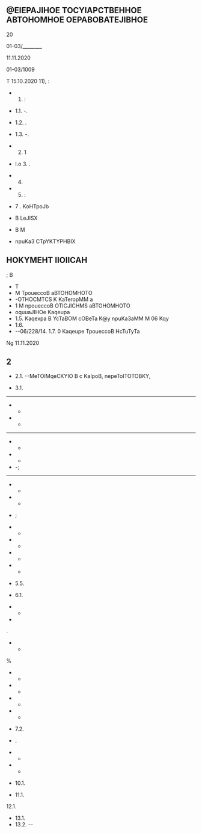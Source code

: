 <!-- image -->

## @EIEPAJIHOE TOCYIAPCTBEHHOE ABTOHOMHOE OEPABOBATEJIBHOE

20

01-03/\_\_\_\_\_\_\_\_

11.11.2020

01-03/1009

T 15.10.2020 11), :

- 1. :
- 1.1. -.
- 1.2. .
- 1.3. -.
- 2. 1
- I.o 3. .
- 4.
- 5. :

- 7 . KoHTpoJb
- B LeJISX
- B M
- npuKa3 CTpYKTYPHBIX

## HOKYMEHT IIOIICAH

; B

- T
- M TpoueccoB aBTOHOMHOTO
- -OTHOCMTCS K KaTeropMM a
- 1 M npoueccoB OTICJICHMS aBTOHOMHOTO
- oquuaJIHOe Kaqeupa
- 1.5. Kaqexpa B YcTaBOM cOBeTa K@y npuKa3aMM M 06 Kqy
- 1.6.
- --06/228/14. 1.7. 0 Kaqeupe TpoueccoB HcTuTyTa

Ng 11.11.2020

## 2

- 2.1. --MeTOIMqeCKYIO B c KaIpoB, nepeToITOTOBKY,

- 3.1.
- --
- -
- -
- --
- -
- -
- -;

- --
- -
- -
- ;
- -
- -
- -
- -

- 5.5.
- 6.1.
- -

-

.

- -

%

- -
- -
- -
- -

- 7.2.
- .

- -
- -

- 10.1.
- 11.1.

12.1.

- 13.1.
- 13.2. --